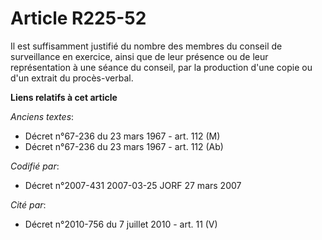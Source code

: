 # Article R225-52

Il est suffisamment justifié du nombre des membres du conseil de surveillance en exercice, ainsi que de leur présence ou de
leur représentation à une séance du conseil, par la production d'une copie ou d'un extrait du procès-verbal.

**Liens relatifs à cet article**

_Anciens textes_:

  - Décret n°67-236 du 23 mars 1967 - art. 112 (M)
  - Décret n°67-236 du 23 mars 1967 - art. 112 (Ab)

_Codifié par_:

  - Décret n°2007-431 2007-03-25 JORF 27 mars 2007

_Cité par_:

  - Décret n°2010-756 du 7 juillet 2010 - art. 11 (V)
